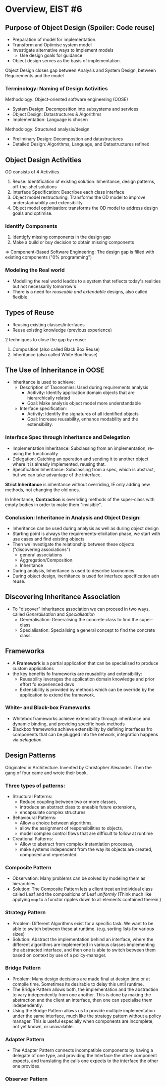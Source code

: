 # Overview, EIST #6

## Purpose of Object Design (Spoiler: Code reuse)

- Preparation of model for implementation.
- Transform and Optimise system model
- Investigate alternative ways to implement models
    - Use design goals for guidance
- Object design serves as the basis of implementation.

Object Design closes gap between Analysis and System Design, between
Requirements and the model

### Terminology: Naming of Design Activities
Methodology: Object-oriented software engineering (OOSE)

- System Design: Decomposition into subsystems and services
- Object Design: Datastructures & Algorithms
- Implementation: Language is chosen

Methodology: Structured analysis/design

- Preliminary Design: Decompostion and datastructures
- Detailed Design: Algorithms, Language, and Datastructures refined

## Object Design Activities

OD consists of 4 Activities

1. Reuse: Identification of existing solution: Inheritance, design patterns,
   off-the-shel solutions
2. Interface Specification: Describes each class interface
3. Object model restructuring: Transforms the OD model to improve
   understadnability and extensibility.
4. Object model optimisation: transforms the OD model to address design goals
   and optimise.

### Identify Components

1. Identigfy missing components in the design gap
2. Make a build or buy decision to obtain missing components

$\Rightarrow$ Component-Based Software Engineering: 
The design gap is filled with existing components ("0% programming")

### Modeling the Real world

- Modelling the real world leadds to a system that reflects today's realities
  but not necessarily tomorrow's 
- There is a need for *reuseable and extendable* designs, also called flexible.

## Types of Reuse

- Reusing existing classes/interfaces
- Reuse existing knowledge (previous experience)

2 techniques to close the gap by reuse: 

1. Composition (also called Black Box Reuse)
2. Inheritance (also called White Box Reuse)

## The Use of Inheritance in OOSE

- Inheritance is used to achieve: 
    - Description of Taxonomies: Used during requirements analysis
        - Acitivity: Identify application domain objects that are
          hierarchically related
        - Goal: Make analysis object model more understandable
    - Interface specification: 
        - Activity: Identify the signatures of all identified objects
        - Goal: Increase reusability, enhance modability and the extensibility.

### Interface Spec through Inheritance and Delegation

- Implementation Inheritance: Subclassing from an implementation, re-using the
  functionality
- Delegation: Catching an operation and sending it to another object where it
  is already implemented, reusing that. 
- Specification Inheritance: Subclassing from a spec, which is abstract, but we
  can take advantage of the interface. 

**Strict Inheritance** is inheritance without overriding, IE only adding new
methods, not changing the old ones.

In Inheritance, **Contraction** is overriding methods of the super-class with
empty bodies in order to make them "invisible". 

### Conclusion: Inheritance in Analysis and Object Design: 

- Inheritance can be used during analysis as well as during object design
- Starting point is always the requirements-elicitation phase, we start with
  use cases and find existing objects
- Then we investigate the relationship between these objects ("discovering
  associations")
    - general associations
    - Aggregation/Composition
    - Inheritance
- During analysis, Inheritance is used to describe taxonomies
- During object design, inerhitance is used for interface specification adn
  reuse. 

## Discovering Inheritance Association

- To "discover" inheritance association we can proceed in two ways, called
  _Generalisation_ and _Specialisation_
    - Generalisation: Generalising the concrete class to find the super-class
    - Specialisation: Specialising a general concept to find the concrete
      class.

## Frameworks

- A **Framework** is a partial application that can be specialised to produce
  custom applications
- the key benefits fo frameworks are reusability and extensibility:
    - Reusability leverages the application domain knowledge and prior effort
      fo experienced devs
    - Extensibility is provided by methods which can be override by the
      application to extend the framework.

### White- and Black-box Frameworks

- Whitebox frameworks achieve extensibility through inheritance and dynamic
  binding, and providing specific hook methods
- Blackbox frameworks achieve extensibility by defining interfaces fro
  components that can be plugged into the network, integration happens via
  _delegation_. 

## Design Patterns
Originated in Architecture. Invented by Christopher Alexander. Then the gang of
four came and wrote their book. 

### Three types of patterns: 

- Structural Patterns: 
    - Reduce coupling between two or more classes, 
    - introduce an abstract class to eneable future extensions, 
    - encapsulate complex structures
- Behavioural Patterns: 
    - Allow a choice between algorithms, 
    - allow the assignment of responsibilities to objects, 
    - model complex control flows that are difficult to follow at runtime
- Creational Patterns: 
    - Allow to abstract from complex instantiation processes,
    - make systems independent from the way its objects are created, composed
      and represented. 

### Composite Pattern
- Observation: Many problems can be solved by modeling them as hierarchies. 
- Solution: The Composite Pattern lets a client treat an individual class
  called Leaf and the compositions of Leaf _uniformly_ (Think much like
  applying `map` to a functor ripples down to all elements contained therein.)

### Strategy Pattern
- Problem: Different Algorithms exist for a specific task. We want to be able
  to switch between these at runtime. (e.g. sorting lists for various sizes)
- Solution: Abstract the implementation behind an interface, where the
  different algorithms are implemented in various classes implementing the
  abstracted interface, and then one is able to switch between them based on
  context by use of a policy-manager.

### Bridge Pattern
- Problem: Many design decisions are made final at design time or at compile
  time. Sometimes its desirable to delay this until runtime. 
- The Bridge Pattern allows both, the implementation and the abstraction to
  vary independently from one another. This is done by making the abstraction
  and the client an interface, then one can specialise them independently.
- Using the Bridge Pattern allows us to provide multiple implementation under
  the same interface, much like the strategy pattern without a policy manager.
  This is useful especially when components are incomplete, not yet known, or
  unavailable. 


### Adapter Pattern
- The Adapter Pattern connects incompatible components by having a delegate of
  one type, and providing the Interface the other component expects, and
  translating the calls one expects to the interface the other one provides. 


### Observer Pattern
